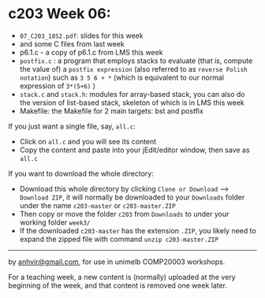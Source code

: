  c203 Week 06:
=======
  * `07_C203_18S2.pdf`: slides for this week
  *  and some C files from last week
  *  p6.1.c - a copy of p6.1.c from LMS this week
  * `postfix.c` : a program that employs stacks to evaluate (that is, compute the value of) a `postfix expression` (also referred to as `reverse Polish notation`) such as `3 5 6 + *`   (which is equivalent to our normal expression of `3*(5+6)` )   
  * `stack.c` and `stack.h`: modules for array-based stack, you can also do the version of list-based stack, skeleton of which is in LMS this week 
  * Makefile: the Makefile for 2 main targets: bst and postfix


If you just want a single file, say, `all.c`:
  * Click on `all.c` and you will see its content 
  * Copy the content and paste into your jEdit/editor window, then save as `all.c`

If you want to download the whole directory:
  * Download this whole directory by clicking `Clone or Download` --> `Download ZIP`, it will normally be downloaded to your `Downloads` folder under the name `c203-master` or `c203-master.ZIP`
  * Then copy or move the folder `c203` from `Downloads` to under your working folder `week3/`
  * If the downloaded `c203-master` has the extension `.ZIP`, you likely need to expand the zipped file with command `unzip c203-master.ZIP`
 

-------------------------------------------------------------
by anhvir@gmail.com, for use in unimelb COMP20003 workshops.

For a teaching week, a new content is (normally) uploaded at the very beginning of the week, and that content is removed one week later.
